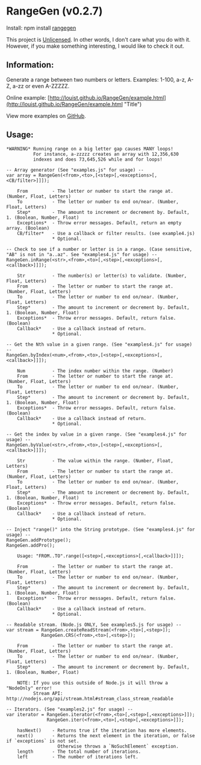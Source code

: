 RangeGen (v0.2.7)
======

Install: npm install [rangegen](https://www.npmjs.org/package/rangegen "Title")

This project is [Unlicensed](http://unlicense.org/ "Title").
In other words, I don't care what you do with it.
However, if you make something interesting, I would like to check it out.

Information:
------
Generate a range between two numbers or letters. Examples: 1-100, a-z, A-Z, a-zz or even A-ZZZZZ.

Online example: [http://louist.github.io/RangeGen/example.html](http://louist.github.io/RangeGen/example.html "Title")

View more examples on [GitHub](https://github.com/LouisT/RangeGen/tree/master/examples "Title").

Usage:
-------
    *WARNING* Running range on a big letter gap causes MANY loops!
              For instance, a-zzzzz creates an array with 12,356,630
              indexes and does 73,645,526 while and for loops!

    -- Array generator (See "examples.js" for usage) --
    var array = RangeGen(<from>,<to>,[<step>[,<exceptions>[,<CB/filter>]]]);

        From         - The letter or number to start the range at. (Number, Float, Letters)
        To           - The letter or number to end on/near. (Number, Float, Letters)
        Step*        - The amount to increment or decrement by. Default, 1. (Boolean, Number, Float)
        Exceptions*  - Throw error messages. Default, return an empty array. (Boolean)
        CB/filter*   - Use a callback or filter results. (see example4.js)
                     * Optional.

    -- Check to see if a number or letter is in a range. (Case sensitive, "AB" is not in "a..az". See "examples4.js" for usage) --
    RangeGen.inRange(<str>,<from>,<to>[,<step>[,<exceptions>[,<callback>]]]);

        Str          - The number(s) or letter(s) to validate. (Number, Float, Letters)
        From         - The letter or number to start the range at. (Number, Float, Letters)
        To           - The letter or number to end on/near. (Number, Float, Letters)
        Step*        - The amount to increment or decrement by. Default, 1. (Boolean, Number, Float)
        Exceptions*  - Throw error messages. Default, return false. (Boolean)
        Callback*    - Use a callback instead of return.
                     * Optional.

    -- Get the Nth value in a given range. (See "examples4.js" for usage) --
    RangeGen.byIndex(<num>,<from>,<to>,[<step>[,<exceptions>[,<callback>]]]);

        Num          - The index number within the range. (Number)
        From         - The letter or number to start the range at. (Number, Float, Letters)
        To           - The letter or number to end on/near. (Number, Float, Letters)
        Step*        - The amount to increment or decrement by. Default, 1. (Boolean, Number, Float)
        Exceptions*  - Throw error messages. Default, return false. (Boolean)
        Callback*    - Use a callback instead of return.
                     * Optional.

    -- Get the index by value in a given range. (See "examples4.js" for usage) --
    RangeGen.byValue(<str>,<from>,<to>,[<step>[,<exceptions>[,<callback>]]]);

        Str          - The value within the range. (Number, Float, Letters)
        From         - The letter or number to start the range at. (Number, Float, Letters)
        To           - The letter or number to end on/near. (Number, Float, Letters)
        Step*        - The amount to increment or decrement by. Default, 1. (Boolean, Number, Float)
        Exceptions*  - Throw error messages. Default, return false. (Boolean)
        Callback*    - Use a callback instead of return.
                     * Optional.

    -- Inject "range()" into the String prototype. (See "examples4.js" for usage) --
    RangeGen.addPrototype();
    RangeGen.addPro();

        Usage: "FROM..TO".range([<step>[,<exceptions>[,<callback>]]]);

        From         - The letter or number to start the range at. (Number, Float, Letters)
        To           - The letter or number to end on/near. (Number, Float, Letters)
        Step*        - The amount to increment or decrement by. Default, 1. (Boolean, Number, Float)
        Exceptions*  - Throw error messages. Default, return false. (Boolean)
        Callback*    - Use a callback instead of return.
                     * Optional.

    -- Readable stream. (Node.js ONLY, See examples5.js for usage) --
    var stream = RangeGen.createReadStream(<from>,<to>[,<step>]);
                 RangeGen.CRS(<from>,<to>[,<step>]);

        From         - The letter or number to start the range at. (Number, Float, Letters)
        To           - The letter or number to end on/near. (Number, Float, Letters)
        Step*        - The amount to increment or decrement by. Default, 1. (Boolean, Number, Float)

        NOTE: If you use this outside of Node.js it will throw a "NodeOnly" error!
              Stream API: http://nodejs.org/api/stream.html#stream_class_stream_readable

    -- Iterators. (See "examples2.js" for usage) --
    var iterator = RangeGen.iterator(<from>,<to>[,<step>[,<exceptions>]]);
                   RangeGen.iter(<from>,<to>[,<step>[,<exceptions>]]);

        hasNext()    - Returns true if the iteration has more elements.
        next()       - Returns the next element in the iteration, or false if `exceptions` is not set.
                       Otherwise throws a `NoSuchElement` exception.
        length       - The total number of iterations.
        left         - The number of iterations left.
